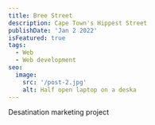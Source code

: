 ```yaml
---
title: Bree Street
description: Cape Town's Hippest Street
publishDate: 'Jan 2 2022'
isFeatured: true
tags:
  - Web
  - Web development
seo:
  image:
    src: '/post-2.jpg'
    alt: Half open laptop on a deska
---
```


Desatination marketing project